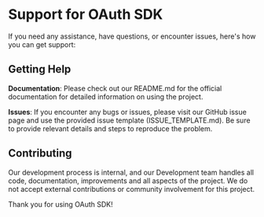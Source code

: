 # Support for OAuth SDK

If you need any assistance, have questions, or encounter issues, here's how you can get support:

## Getting Help

 **Documentation**: Please check out our README.md for the official documentation for detailed information on using the project.

 **Issues**: If you encounter any bugs or issues, please visit our GitHub issue page and use the provided issue template (ISSUE_TEMPLATE.md).
             Be sure to provide relevant details and steps to reproduce the problem.
 
## Contributing

  Our development process is internal, and our Development team handles all code, documentation, improvements and all aspects of the project.
  We do not accept external contributions or community involvement for this project.

Thank you for using OAuth SDK!
